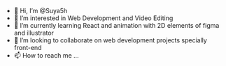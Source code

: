 - 👋 Hi, I’m @Suya5h
- 👀 I’m interested in Web Development and Video Editing
- 🌱 I’m currently learning React and animation with 2D elements of figma and illustrator
- 💞️ I’m looking to collaborate on web development projects specially front-end 
- 📫 How to reach me ...

<!---
Suya5h/Suya5h is a ✨ special ✨ repository because its `README.md` (this file) appears on your GitHub profile.
You can click the Preview link to take a look at your changes.
--->
